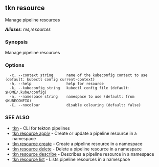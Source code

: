 ## tkn resource

Manage pipeline resources

***Aliases**: res,resources*

### Synopsis

Manage pipeline resources

### Options

```
  -c, --context string      name of the kubeconfig context to use (default: kubectl config current-context)
  -h, --help                help for resource
  -k, --kubeconfig string   kubectl config file (default: $HOME/.kube/config)
  -n, --namespace string    namespace to use (default: from $KUBECONFIG)
  -C, --nocolour            disable colouring (default: false)
```

### SEE ALSO

* [tkn](tkn.md)	 - CLI for tekton pipelines
* [tkn resource apply](tkn_resource_apply.md)	 - Create or update a pipeline resource in a namespace
* [tkn resource create](tkn_resource_create.md)	 - Create a pipeline resource in a namespace
* [tkn resource delete](tkn_resource_delete.md)	 - Delete a pipeline resource in a namespace
* [tkn resource describe](tkn_resource_describe.md)	 - Describes a pipeline resource in a namespace
* [tkn resource list](tkn_resource_list.md)	 - Lists pipeline resources in a namespace

